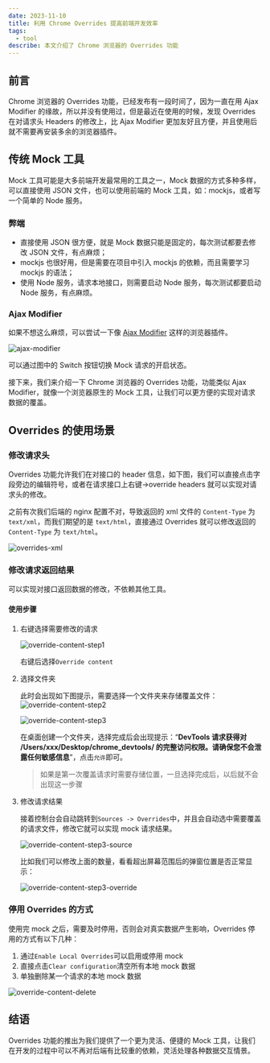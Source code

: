 ```yaml
---
date: 2023-11-10
title: 利用 Chrome Overrides 提高前端开发效率
tags:
  - tool
describe: 本文介绍了 Chrome 浏览器的 Overrides 功能
---
```


## 前言

Chrome 浏览器的 Overrides 功能，已经发布有一段时间了，因为一直在用 Ajax Modifier 的缘故，所以并没有使用过，但是最近在使用的时候，发现 Overrides 在对请求头 Headers 的修改上，比 Ajax Modifier 更加友好且方便，并且使用后就不需要再安装多余的浏览器插件。

## 传统 Mock 工具

Mock 工具可能是大多前端开发最常用的工具之一，Mock 数据的方式多种多样，可以直接使用 JSON 文件，也可以使用前端的 Mock 工具，如：mockjs，或者写一个简单的 Node 服务。

### 弊端

- 直接使用 JSON 很方便，就是 Mock 数据只能是固定的，每次测试都要去修改 JSON 文件，有点麻烦；
- mockjs 也很好用，但是需要在项目中引入 mockjs 的依赖，而且需要学习 mockjs 的语法；
- 使用 Node 服务，请求本地接口，则需要启动 Node 服务，每次测试都要启动 Node 服务，有点麻烦。

### Ajax Modifier

如果不想这么麻烦，可以尝试一下像 [Ajax Modifier](https://chromewebstore.google.com/detail/nhpjggchkhnlbgdfcbgpdpkifemomkpg) 这样的浏览器插件。

![ajax-modifier](./images/ajax-modifiler-png.png)

可以通过图中的 Switch 按钮切换 Mock 请求的开启状态。

接下来，我们来介绍一下 Chrome 浏览器的 Overrides 功能，功能类似 Ajax Modifier，就像一个浏览器原生的 Mock 工具，让我们可以更方便的实现对请求数据的覆盖。

## Overrides 的使用场景

### 修改请求头

Overrides 功能允许我们在对接口的 header 信息，如下图，我们可以直接点击字段旁边的编辑符号，或者在请求接口上右键->override headers 就可以实现对请求头的修改。

之前有次我们后端的 nginx 配置不对，导致返回的 xml 文件的 `Content-Type` 为 `text/xml`，而我们期望的是 `text/html`，直接通过 Overrides 就可以修改返回的 `Content-Type` 为 `text/html`。

![overrides-xml](./images/overrides-xml.png)

### 修改请求返回结果

可以实现对接口返回数据的修改，不依赖其他工具。

#### 使用步骤

1. 右键选择需要修改的请求

   ![override-content-step1](./images/override-content-step1.png)

   右键后选择`Override content`

2. 选择文件夹

   此时会出现如下图提示，需要选择一个文件夹来存储覆盖文件：
   ![override-content-step2](./images/override-content-step2.png)

   ![override-content-step3](./images/override-content-step3.png)

   在桌面创建一个文件夹，选择完成后会出现提示：“**DevTools 请求获得对 /Users/xxx/Desktop/chrome_devtools/ 的完整访问权限。请确保您不会泄露任何敏感信息**”，点击`允许`即可。

   > 如果是第一次覆盖请求时需要存储位置，一旦选择完成后，以后就不会出现这一步骤

3. 修改请求结果

   接着控制台会自动跳转到`Sources -> Overrides`中，并且会自动选中需要覆盖的请求文件，修改它就可以实现 mock 请求结果。

   ![override-content-step3-source](./images/override-content-step3-source.png)

   比如我们可以修改上面的数量，看看超出屏幕范围后的弹窗位置是否正常显示：

   ![override-content-step3-override](./images/override-content-step3-override.png)

### 停用 Overrides 的方式

使用完 mock 之后，需要及时停用，否则会对真实数据产生影响，Overrides 停用的方式有以下几种：

1. 通过`Enable Local Overrides`可以启用或停用 mock
2. 直接点击`Clear configuration`清空所有本地 mock 数据
3. 单独删除某一个请求的本地 mock 数据

![override-content-delete](./images/override-content-delete.png)

## 结语

Overrides 功能的推出为我们提供了一个更为灵活、便捷的 Mock 工具，让我们在开发的过程中可以不再对后端有比较重的依赖，灵活处理各种数据交互情景。
